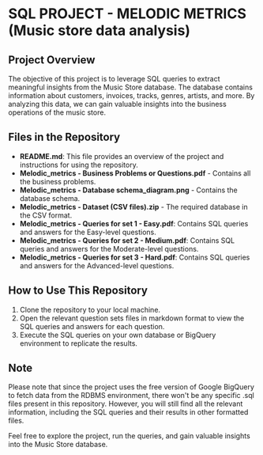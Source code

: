 # SQL PROJECT - MELODIC METRICS (Music store data analysis)

## Project Overview
The objective of this project is to leverage SQL queries to extract meaningful insights from the Music Store database. The database contains information about customers, invoices, tracks, genres, artists, and more. By analyzing this data, we can gain valuable insights into the business operations of the music store.

## Files in the Repository
- **README.md**: This file provides an overview of the project and instructions for using the repository.
- **Melodic_metrics - Business Problems or Questions.pdf** - Contains all the business problems.
- **Melodic_metrics - Database schema_diagram.png** - Contains the database schema.
- **Melodic_metrics - Dataset (CSV files).zip** - The required database in the CSV format.
- **Melodic_metrics - Queries for set 1 - Easy.pdf**: Contains SQL queries and answers for the Easy-level questions.
- **Melodic_metrics - Queries for set 2 - Medium.pdf**: Contains SQL queries and answers for the Moderate-level questions.
- **Melodic_metrics - Queries for set 3 - Hard.pdf**: Contains SQL queries and answers for the Advanced-level questions.

## How to Use This Repository
1. Clone the repository to your local machine.
2. Open the relevant question sets files in markdown format to view the SQL queries and answers for each question.
3. Execute the SQL queries on your own database or BigQuery environment to replicate the results.

## Note
Please note that since the project uses the free version of Google BigQuery to fetch data from the RDBMS environment, there won't be any specific .sql files present in this repository. However, you will still find all the relevant information, including the SQL queries and their results in other formatted files.

Feel free to explore the project, run the queries, and gain valuable insights into the Music Store database.
